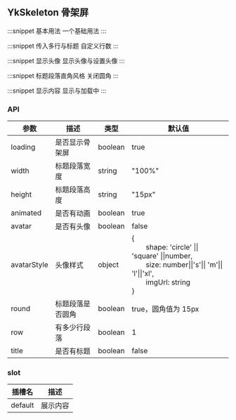 ## YkSkeleton 骨架屏

:::snippet
基本用法
一个基础用法
<SkeletonPrimary/>
:::

:::snippet
传入多行与标题
自定义行数
<SkeletonRow/>
:::

:::snippet
显示头像
显示头像与设置头像
<SkeletonAvatar/>
:::

:::snippet
标题段落直角风格
关闭圆角
<SkeletonRound/>
:::

:::snippet
显示内容
显示与加载中
<SkeletonShow/>
:::

### API

| 参数        | 描述             | 类型    | 默认值                                                                                                                                                          |
| ----------- | ---------------- | ------- | --------------------------------------------------------------------------------------------------------------------------------------------------------------- |
| loading     | 是否显示骨架屏   | boolean | true                                                                                                                                                            |
| width       | 标题段落宽度     | string  | "100%"                                                                                                                                                          |
| height      | 标题段落高度     | string  | "15px"                                                                                                                                                          |
| animated    | 是否有动画       | boolean | true                                                                                                                                                            |
| avatar      | 是否有头像       | boolean | false                                                                                                                                                           |
| avatarStyle | 头像样式         | object  | { <br/>&emsp;&emsp;shape: 'circle' \|\| 'square' \|\|number,<br/>&emsp;&emsp;size: number\|\|'s'\|\| 'm'\|\| 'l'\|\|'xl',<br/>&emsp;&emsp;imgUrl: string <br/>} |
| round       | 标题段落是否圆角 | boolean | true，圆角值为 15px                                                                                                                                             |
| row         | 有多少行段落     | boolean | 1                                                                                                                                                               |
| title       | 是否有标题       | boolean | false                                                                                                                                                           |

### slot

| 插槽名  | 描述     |
| ------- | -------- |
| default | 展示内容 |
